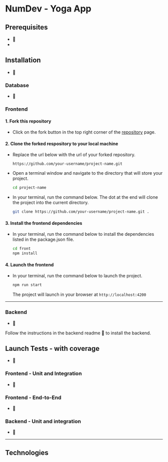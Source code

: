 # NumDev - Yoga App

## Prerequisites

- 🚧
- 
## Installation

- 🚧

### Database

- 🚧

### Frontend

#### 1. Fork this repository

- Click on the fork button in the top right corner of the [repository](https://github.com/taylorfullstack/Testez-une-application-full-stack) page.

#### 2. Clone the forked respository to your local machine

- Replace the url below with the url of your forked repository.

    `https://github.com/your-username/project-name.git`

- Open a terminal window and navigate to the directory that will store your project.

    ```bash
    cd project-name
    ```

- In your terminal, run the command below. The dot at the end will clone the project into the current directory.

    ```bash
    git clone https://github.com/your-username/project-name.git .
    ```

#### 3. Install the frontend dependencies

- In your terminal, run the command below to install the dependencies listed in the package.json file.

    ```bash
    cd front
    npm install
    ```

#### 4. Launch the frontend

- In your terminal, run the command below to launch the project.

    ```bash
    npm run start
    ```

    The project will launch in your browser at `http://localhost:4200`

---

### Backend

- 🚧

Follow the instructions in the backend readme 🚧 to install the backend.

## Launch Tests - with coverage
- 🚧

### Frontend - Unit and Integration
- 🚧

### Frontend - End-to-End
- 🚧

### Backend - Unit and integration
- 🚧

---

## Technologies


